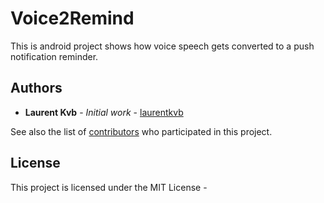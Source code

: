 # Voice2Remind

This is android project shows how voice speech gets converted to a push notification reminder.

## Authors

* **Laurent Kvb** - *Initial work* - [laurentkvb](https://github.com/laurentkvb)

See also the list of [contributors](https://github.com/your/project/contributors) who participated in this project.

## License

This project is licensed under the MIT License - 


